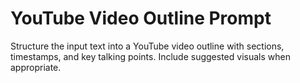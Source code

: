 # YouTube Video Outline Prompt

Structure the input text into a YouTube video outline with sections, timestamps, and key talking points. Include suggested visuals when appropriate.
